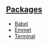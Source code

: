 ## [Packages](https://packagecontrol.io/ "Package Control")

* [Babel](https://packagecontrol.io/packages/Babel "Babel - Package Control")
* [Emmet](https://packagecontrol.io/packages/Emmet "Emmet - Package Control")
* [Terminal](https://packagecontrol.io/packages/Terminal "Terminal - Package Control")
